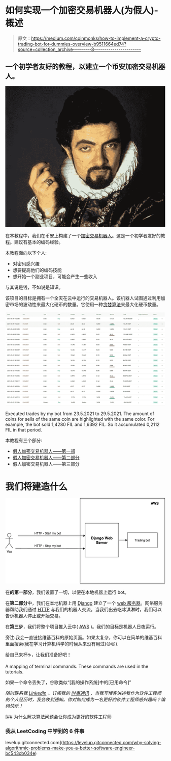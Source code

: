 # 如何实现一个加密交易机器人(为假人)-概述

> 原文：<https://medium.com/coinmonks/how-to-implement-a-crypto-trading-bot-for-dummies-overview-b9511664ed74?source=collection_archive---------8----------------------->

## 一个初学者友好的教程，以建立一个币安加密交易机器人。

![](img/da47ed73d4449651fcade78bbb0c6647.png)

在本教程中，我们在币安上构建了一个[加密交易机器人](https://blog.coincodecap.com/best-crypto-trading-bots)。这是一个初学者友好的教程。建议有基本的编码经验。

本教程面向以下个人:

*   对密码感兴趣
*   想要提高他们的编码技能
*   想开始一个副业项目，可能会产生一些收入

与其说是钱，不如说是知识。

该项目的目标是拥有一个全天在云中运行的交易机器人。该机器人试图通过利用加密市场的波动性来最大化硬币的数量。它使用一种[贪婪算法](https://en.wikipedia.org/wiki/Greedy_algorithm)来最大化硬币数量。

![](img/8dc7036841d8db28b0a797555252acb8.png)

Executed trades by my bot from 23.5.2021 to 29.5.2021\. The amount of coins for sells of the same coin are highlighted with the same color. For example, the bot sold 1,4280 FIL and 1,6392 FIL. So it accumulated 0,2112 FIL in that period.

本教程有三个部分:

*   [假人加密交易机器人——第一部](/coinmonks/how-to-implement-a-crypto-trading-bot-for-dummies-part-1-efc9d14dffb7)
*   [假人加密交易机器人——第二部分](/coinmonks/how-to-implement-a-crypto-trading-bot-for-dummies-part-2-d16fc8acde03)
*   假人加密交易机器人——第三部分

# 我们将建造什么

![](img/64b3d79a0f46e5b1a1f98c2962517bc3.png)

在**的第一部分**，我们设置了一切，以便在本地机器上运行 bot。

在**第二部分**中，我们在本地机器上用 [Django](https://www.djangoproject.com/) 建立了一个 [web 服务器](https://en.wikipedia.org/wiki/Web_server)。网络服务器帮助我们通过 [HTTP](https://en.wikipedia.org/wiki/Hypertext_Transfer_Protocol) 与我们的机器人交流。当我们出去吃冰淇淋时，我们可以告诉机器人停止或开始交易。

在**第三步**，我们将整个项目推入云中( [AWS](https://en.wikipedia.org/wiki/Amazon_Web_Services) )。我们的目标是机器人日夜运行。

旁注:我会一直链接维基百科的原始页面。如果太复杂，你可以在简单的维基百科里面搜索(我在学习计算机科学的时候从来没有用过)😉😉).

给自己来杯☕️，让我们准备好吧！

A mapping of terminal commands. These commands are used in the tutorials.

如果一个命令丢失了，谷歌类似“[我的操作系统]中的[已用命令]”

*随时联系我* [*LinkedIn*](https://www.linkedin.com/in/lorenzhofmannwellenhof/) *。订阅我的* [*时事通讯*](http://eepurl.com/hx6Jvf) *，当我写博客讲述我作为软件工程师的个人经历时，我会收到通知。你对如何成为一名更好的软件工程师感兴趣吗？编码快乐！*

[](https://levelup.gitconnected.com/why-solving-algorithmic-problems-make-you-a-better-software-engineer-bc543cb034e) [## 为什么解决算法问题会让你成为更好的软件工程师

### 我从 LeetCoding 中学到的 6 件事

levelup.gitconnected.com](https://levelup.gitconnected.com/why-solving-algorithmic-problems-make-you-a-better-software-engineer-bc543cb034e)